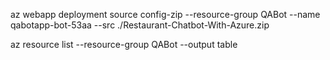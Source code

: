 az webapp deployment source config-zip --resource-group QABot --name qabotapp-bot-53aa --src ./Restaurant-Chatbot-With-Azure.zip

az resource list --resource-group QABot --output table
